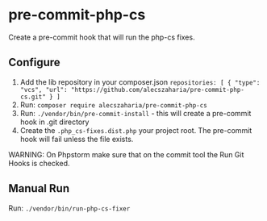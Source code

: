 # pre-commit-php-cs
Create a pre-commit hook that will run the php-cs fixes.

## Configure
1. Add the lib repository in your composer.json
    `repositories: [
      {
      "type": "vcs",
      "url": "https://github.com/alecszaharia/pre-commit-php-cs.git"
      }
    ]`
2. Run: `composer require alecszaharia/pre-commit-php-cs`
3. Run: `./vendor/bin/pre-commit-install` - this will create a pre-commit hook in .git directory 
4. Create the `.php_cs-fixes.dist.php` your project root. The pre-commit hook will fail unless the file exists.

WARNING: On Phpstorm make sure that on the commit tool the Run Git Hooks is checked.

## Manual Run
 Run: `./vendor/bin/run-php-cs-fixer`